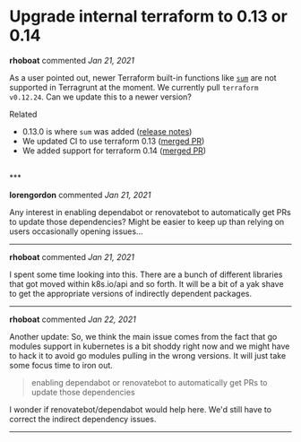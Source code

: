 # Upgrade internal terraform to 0.13 or 0.14

**rhoboat** commented *Jan 21, 2021*

As a user pointed out, newer Terraform built-in functions like [`sum`](https://github.com/hashicorp/terraform/issues/24666) are not supported in Terragrunt at the moment. We currently pull `terraform v0.12.24`. Can we update this to a newer version?

Related
* 0.13.0 is where `sum` was added ([release notes](https://github.com/hashicorp/terraform/releases/tag/v0.13.0))
* We updated CI to use terraform 0.13 ([merged PR](https://github.com/gruntwork-io/terragrunt/pull/1357))
* We added support for terraform 0.14 ([merged PR](https://github.com/gruntwork-io/terragrunt/pull/1459))
<br />
***


**lorengordon** commented *Jan 21, 2021*

Any interest in enabling dependabot or renovatebot to automatically get PRs to update those dependencies? Might be easier to keep up than relying on users occasionally opening issues...
***

**rhoboat** commented *Jan 21, 2021*

I spent some time looking into this. There are a bunch of different libraries that got moved within k8s.io/api and so forth. It will be a bit of a yak shave to get the appropriate versions of indirectly dependent packages.
***

**rhoboat** commented *Jan 22, 2021*

Another update: So, we think the main issue comes from the fact that go modules support in kubernetes is a bit shoddy right now and we might have to hack it to avoid go modules pulling in the wrong versions. It will just take some focus time to iron out.

> enabling dependabot or renovatebot to automatically get PRs to update those dependencies

I wonder if renovatebot/dependabot would help here. We'd still have to correct the indirect dependency issues.
***

